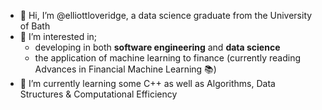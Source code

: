 - 👋 Hi, I’m @elliottloveridge, a data science graduate from the University of Bath
- 👀 I’m interested in;
  - developing in both **software engineering** and **data science**
  - the application of machine learning to finance (currently reading Advances in Financial Machine Learning 📚)
- 🌱 I’m currently learning some C++ as well as Algorithms, Data Structures & Computational Efficiency
